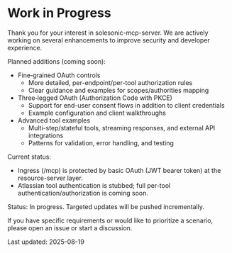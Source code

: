 # Work in Progress

Thank you for your interest in solesonic-mcp-server. We are actively working on several enhancements to improve security and developer experience.

Planned additions (coming soon):

- Fine‑grained OAuth controls
  - More detailed, per-endpoint/per-tool authorization rules
  - Clear guidance and examples for scopes/authorities mapping
- Three‑legged OAuth (Authorization Code with PKCE)
  - Support for end-user consent flows in addition to client credentials
  - Example configuration and client walkthroughs
- Advanced tool examples
  - Multi-step/stateful tools, streaming responses, and external API integrations
  - Patterns for validation, error handling, and testing

Current status:
- Ingress (/mcp) is protected by basic OAuth (JWT bearer token) at the resource-server layer.
- Atlassian tool authentication is stubbed; full per-tool authentication/authorization is coming soon.

Status: In progress. Targeted updates will be pushed incrementally.

If you have specific requirements or would like to prioritize a scenario, please open an issue or start a discussion.

Last updated: 2025-08-19
